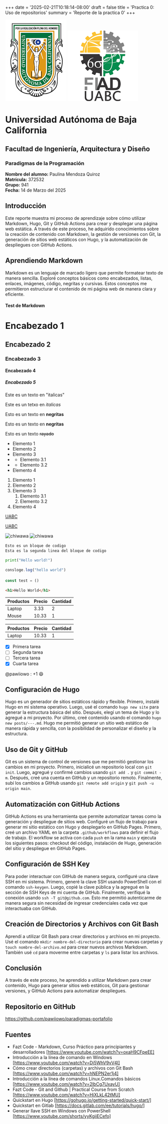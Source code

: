 +++
date = '2025-02-21T10:18:14-08:00'
draft = false
title = 'Practica 0:  Uso de repositorios'
summary = 'Reporte de la practica 0'
+++

![Logo de la escuela](images/logouabc.png)
![Logo de la facultad](images/logofiad.png)

# Universidad Autónoma de Baja California
## Facultad de Ingeniería, Arquitectura y Diseño
### Paradigmas de la Programación

**Nombre del alumno:** Paulina Mendoza Quiroz  
**Matrícula:** 372532  
**Grupo:** 941  
**Fecha:** 14 de Marzo del 2025

## Introducción
Este reporte muestra mi proceso de aprendizaje sobre cómo utilizar Markdown, Hugo, Git y GitHub Actions para crear y desplegar una página web estática. A través de este proceso, he adquirido conocimientos sobre la creación de contenido con Markdown, la gestión de versiones con Git, la generación de sitios web estáticos con Hugo, y la automatización de despliegues con GitHub Actions.

## Aprendiendo Markdown
Markdown es un lenguaje de marcado ligero que permite formatear texto de manera sencilla. Exploré conceptos básicos como encabezados, listas, enlaces, imágenes, código, negritas y cursivas. Estos conceptos me permitieron estructurar el contenido de mi página web de manera clara y eficiente.

#### Test de Markdown

<!--esto es un comentario-->

# Encabezado 1
## Encabezado 2
### Encabezado 3
#### Encabezado 4
##### Encabezado 5

<!--Italicas-->
Este es un texto en "italicas"

Este es un tetxo en _italicas_

<!--Negritas-->
Esto es un texto en **negritas**

Esto es un texto en __negritas__

<!--Rayado-->

Esto es un texto ~~rayado~~

<!--UL-->

* Elemento 1
* Elemento 2
* Elemento 3
* * Elemento 3.1
* * Elemento 3.2
* Elemento 4
  
<!--OL-->
1. Elemento 1
2. Elemento 2
3. Elemento 3
   1. Elemento 3.1
   2. Elemento 3.2
4. Elemento 4

<!--Enlaces-->
[UABC](www.uabc.mx)

[UABC](www.uabc.mx "Titulo personalizado")
<!-- Imágenes -->
![chiwawa](/images/Chihuahua.jpg)
![chiwawa](/images/estupido.jpg)
<!--Bloques de codigo-->
```
Esto es un bloque de codigo
Esta es la segunda linea del bloque de codigo
```

```python
print("Hello world!")
```

```javascript
consloge.log("hello world")

const test = ()
```

```html
<h1>Hello World</h1>
```

<!--Tablas--->
| Productos | Precio | Cantidad |
| - | - | - |
| Laptop | 3.33 | 2 |
| Mouse | 10.33 | 1 |

| Productos | Precio | Cantidad |
| --------- | ------ | -------- |
| Laptop    | 10.33  | 1        |

<!--Tareas-->
* [x] Primera tarea
* [ ] Segunda tarea
* [ ] Tercera tarea
* [x] Cuarta tarea
  
<!--Menciones-->
@pawiiowo : +1 :smile:

## Configuración de Hugo
Hugo es un generador de sitios estáticos rápido y flexible. Primero, instalé Hugo en mi sistema operativo. Luego, usé el comando `hugo new site` para generar la estructura básica del sitio. Después, elegí un tema de Hugo y lo agregué a mi proyecto. Por último, creé contenido usando el comando `hugo new posts/---.md`. Hugo me permitió generar un sitio web estático de manera rápida y sencilla, con la posibilidad de personalizar el diseño y la estructura.

## Uso de Git y GitHub
Git es un sistema de control de versiones que me permitió gestionar los cambios en mi proyecto. Primero, inicialicé un repositorio local con `git init`. Luego, agregué y confirmé cambios usando `git add .` y `git commit -m`. Después, creé una cuenta en GitHub y un repositorio remoto. Finalmente, subí los cambios a GitHub usando `git remote add origin` y `git push -u origin main`.

## Automatización con GitHub Actions
GitHub Actions es una herramienta que permite automatizar tareas como la generación y despliegue de sitios web. Configuré un flujo de trabajo para generar mi sitio estático con Hugo y desplegarlo en GitHub Pages. Primero, creé un archivo YAML en la carpeta `.github/workflows` para definir el flujo de trabajo. El workflow se activa con cada `push` en la rama `main` y ejecuta los siguientes pasos: checkout del código, instalación de Hugo, generación del sitio y despliegue en GitHub Pages. 

## Configuración de SSH Key
Para poder interactuar con GitHub de manera segura, configuré una clave SSH en mi sistema. Primero, generé la clave SSH usando PowerShell con el comando `ssh-keygen`. Luego, copié la clave pública y la agregué en la sección de SSH Keys de mi cuenta de GitHub. Finalmente, verifiqué la conexión usando `ssh -T git@github.com`. Esto me permitió autenticarme de manera segura sin necesidad de ingresar credenciales cada vez que interactuaba con GitHub.

## Creación de Directorios y Archivos con Git Bash
Aprendí a utilizar Git Bash para crear directorios y archivos en mi proyecto. Usé el comando `mkdir nombre-del-directorio` para crear nuevas carpetas y `touch nombre-del-archivo.md` para crear nuevos archivos Markdown. También usé `cd` para moverme entre carpetas y `ls` para listar los archivos. 

## Conclusión
A través de este proceso, he aprendido a utilizar Markdown para crear contenido, Hugo para generar sitios web estáticos, Git para gestionar versiones, y GitHub Actions para automatizar despliegues. 

## Repositorio en GitHub
https://github.com/pawiiowo/paradigmas-portafolio

## Fuentes
- Fazt Code - Markdown, Curso Práctico para principiantes y desarrolladores [https://www.youtube.com/watch?v=oxaH9CFpeEE]
- Introducción a la línea de comando en Windows [https://www.youtube.com/watch?v=Dj5WhV9vV4I]
- Cómo crear directorios (carpetas) y archivos con Git Bash [https://www.youtube.com/watch?v=hNEPN2er1j4]
- Introducción a la línea de comandos Línux.Comandos básicos [https://www.youtube.com/watch?v=2lbCg7UxayU]
- Fazt Code - Git and Github | Practical Course from Scratch [https://www.youtube.com/watch?v=HiXLkL42tMU]
- Quickstart en Hugo [https://gohugo.io/getting-started/quick-start/]
- Quickstart en Gitlab [https://docs.gitlab.com/ee/tutorials/hugo/]
- Generar llave SSH en Windows con PowerShell [https://www.youtube.com/shorts/yyKgiiECefo]